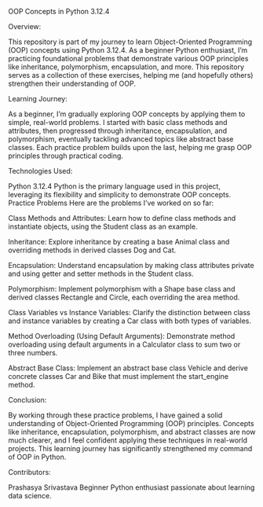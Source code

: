 OOP Concepts in Python 3.12.4

Overview:

This repository is part of my journey to learn Object-Oriented Programming (OOP) concepts using Python 3.12.4. As a beginner Python enthusiast, I’m practicing foundational problems that demonstrate various OOP principles like inheritance, polymorphism, encapsulation, and more. This repository serves as a collection of these exercises, helping me (and hopefully others) strengthen their understanding of OOP.

Learning Journey:

As a beginner, I’m gradually exploring OOP concepts by applying them to simple, real-world problems. I started with basic class methods and attributes, then progressed through inheritance, encapsulation, and polymorphism, eventually tackling advanced topics like abstract base classes. Each practice problem builds upon the last, helping me grasp OOP principles through practical coding.

Technologies Used:

Python 3.12.4
Python is the primary language used in this project, leveraging its flexibility and simplicity to demonstrate OOP concepts.
Practice Problems
Here are the problems I’ve worked on so far:

Class Methods and Attributes:
Learn how to define class methods and instantiate objects, using the Student class as an example.

Inheritance:
Explore inheritance by creating a base Animal class and overriding methods in derived classes Dog and Cat.

Encapsulation:
Understand encapsulation by making class attributes private and using getter and setter methods in the Student class.

Polymorphism:
Implement polymorphism with a Shape base class and derived classes Rectangle and Circle, each overriding the area method.

Class Variables vs Instance Variables:
Clarify the distinction between class and instance variables by creating a Car class with both types of variables.

Method Overloading (Using Default Arguments):
Demonstrate method overloading using default arguments in a Calculator class to sum two or three numbers.

Abstract Base Class:
Implement an abstract base class Vehicle and derive concrete classes Car and Bike that must implement the start_engine method.

Conclusion:

By working through these practice problems, I have gained a solid understanding of Object-Oriented Programming (OOP) principles. Concepts like inheritance, encapsulation, polymorphism, and abstract classes are now much clearer, and I feel confident applying these techniques in real-world projects. This learning journey has significantly strengthened my command of OOP in Python.

Contributors:

Prashasya Srivastava
Beginner Python enthusiast passionate about learning data science.
